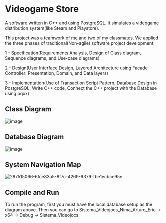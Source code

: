 # Videogame Store

A software written in C++ and using PostgreSQL. It simulates a videogame distribution system(like Steam and Playstore).

This project was a teamwork of me and two of my classmates. We applied the three phases of traditional(Non-agile) software project development:

1 - Specification(Requirements Analysis, Design of Class diagram, Sequence diagrams, and Use-case diagrams)

2 - Design(User Interface Design, Layered Architecture using Facade Controller: Presentation, Domain, and Data layers)

3 - Implementation(Use of Transaction Script Pattern, Database Design in PostgreSQL, Write C++ code, Connect the C++ project with the Database using pqxx)

## Class Diagram

![image](https://github.com/nghaffar21/Videogame-Store/assets/55944424/b2dbbffc-ef99-47e2-9ab7-fc41cddb4939)

## Database Diagram

![image](https://github.com/nghaffar21/Videogame-Store/assets/55944424/6c56659e-32bb-4fe7-9c3e-205faf1cfc0a)

## System Navigation Map

![297515066-6fce83a5-8f7c-4269-9379-fbe1ecbce95e](https://github.com/nghaffar21/Videogame-Store/assets/55944424/e2644d2f-5115-4172-819a-faeb88eff13a)

## Compile and Run

To run the program, first you must have the local database setup as the diagram above. Then you can go to Sistema_Videojocs_Nima_Arturo_Eric -> x64 -> Debug -> Sistema_Videojocs.
